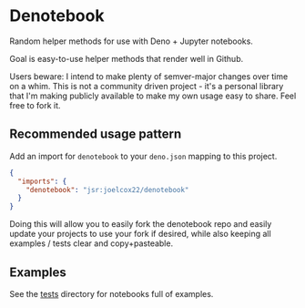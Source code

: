 # Denotebook

Random helper methods for use with Deno + Jupyter notebooks.

Goal is easy-to-use helper methods that render well in Github.

Users beware: I intend to make plenty of semver-major changes over time on a whim.
This is not a community driven project - it's a personal library that I'm making
publicly available to make my own usage easy to share. Feel free to fork it.

## Recommended usage pattern

Add an import for `denotebook` to your `deno.json` mapping to this project. 

```json deno.json
{
  "imports": {
    "denotebook": "jsr:joelcox22/denotebook"
  }
}
```

Doing this will allow you to easily fork the denotebook repo and easily update your projects to use your fork if desired, while also keeping all examples / tests clear and copy+pasteable.

## Examples

See the [tests](./tests/) directory for notebooks full of examples.
